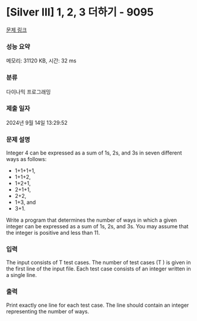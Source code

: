 # [Silver III] 1, 2, 3 더하기 - 9095 

[문제 링크](https://www.acmicpc.net/problem/9095) 

### 성능 요약

메모리: 31120 KB, 시간: 32 ms

### 분류

다이나믹 프로그래밍

### 제출 일자

2024년 9월 14일 13:29:52

### 문제 설명

<p>Integer 4 can be expressed as a sum of 1s, 2s, and 3s in seven different ways as follows:</p>

<ul>
	<li>1+1+1+1,</li>
	<li>1+1+2,</li>
	<li>1+2+1,</li>
	<li>2+1+1,</li>
	<li>2+2,</li>
	<li>1+3, and</li>
	<li>3+1.</li>
</ul>

<p>Write a program that determines the number of ways in which a given integer can be expressed as a sum of 1s, 2s, and 3s. You may assume that the integer is positive and less than 11.</p>

### 입력 

 <p>The input consists of T test cases. The number of test cases (T ) is given in the first line of the input file. Each test case consists of an integer written in a single line.</p>

### 출력 

 <p>Print exactly one line for each test case. The line should contain an integer representing the number of ways.</p>

